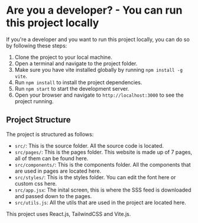 # Are you a developer? - You can run this project locally

If you're a developer and you want to run this project locally, you can do so by following these steps:

1. Clone the project to your local machine.
2. Open a terminal and navigate to the project folder.
3. Make sure you have vite installed globally by running `npm install -g vite`.
3. Run `npm install` to install the project dependencies.
4. Run `npm start` to start the development server.
5. Open your browser and navigate to `http://localhost:3000` to see the project running.

## Project Structure

The project is structured as follows:
- `src/`: This is the source folder. All the source code is located.
- `src/pages/`: This is the pages folder. This website is made up of 7 pages, all of them can be found here.
- `src/components/`: This is the components folder. All the components that are used in pages are located here.
- `src/styles/`: This is the styles folder. You can edit the font here or custom css here.
- `src/app.jsx`: The inital screen, this is where the SSS feed is downloaded and passed down to the pages.
- `src/utils.js`: All the utils that are used in the project are located here.

This project uses React.js, TailwindCSS and Vite.js.
